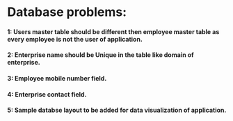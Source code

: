# Database problems:
#### 1: Users master table should be different then employee master table as every employee is not the user of application.
#### 2: Enterprise name should be Unique in the table like domain of enterprise.
#### 3: Employee mobile number field.
#### 4: Enterprise contact field.
#### 5: Sample databse layout to be added for data visualization of application.